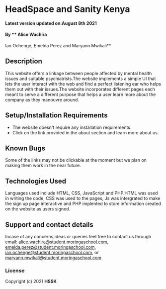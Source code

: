 # HeadSpace and Sanity Kenya
#### Latest version updated on:August 8th 2021
#### By ** Alice Wachira
Ian Ochenge,
Emelda Perez and
Maryann Mwikali**
## Description
This website offers a linkage between people affected by mental health issues and suitable psychiatrists.The website implements a simple UI that lets the user interact with the web and find a perfect listening ear who helps them out with their issues.The website incorporates different pages each meant to serve a different purpose that helps a user learn more about the company as they manouvre around. 
## Setup/Installation Requirements
* The website doesn't require any installation requirements.
* Click on the link provided in the about section and learn more about us.
## Known Bugs
Some of the links may not be clickable at the moment but we plan on making them work in the near future.
## Technologies Used
Languages used include HTML, CSS, JavaScript and PHP.HTML was used in writing the code, CSS was used to the pages, Js was intergrated to make the sign up page interactive and PHP implented to store information created on the website as users signed. 
## Support and contact details
Incase of any concerns,ideas or queries feel free to contact us through email:
alice.wachira@student.moringaschool.com,
emelda.perez@student.moringaschool.com,
ian.ochenge@student.moringaschool.com, or
maryann.mwikali@student.moringaschool.com
### License
Copyright (c) 2021 **HSSK**
